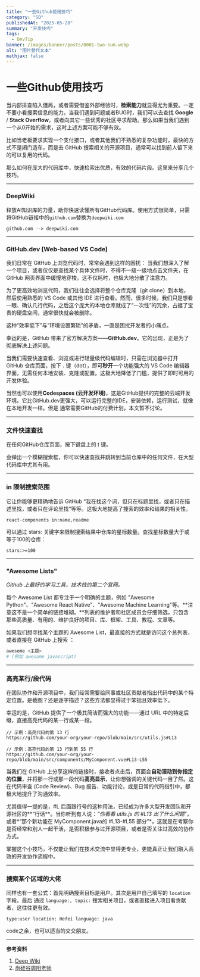 ```yaml
---
title: "一些Github使用技巧"  
category: "SD"  
publishedAt: "2025-05-28"  
summary: "开发技巧"  
tags:  
  - DevTip
banner: /images/banner/posts/0001-two-sum.webp 
alt: "图片替代文本"  
mathjax: false
---
```


#  一些Github使用技巧





当内部排查陷入僵局，或者需要借鉴外部经验时，**检索能力**就显得尤为重要。一定不要小看搜索信息的能力。当我们遇到问题或者BUG时，我们可以去查找 **Google**  /  **Stack Overflow**，或者向其它一些优秀的社区寻求帮助。那么如果当我们遇到一个从0开始的需求，这时上述方案可能不够有效。

比如当老板要求实现一个支付接口，或者其他我们不熟悉的复杂功能时，最快的方式不是闭门造车，而是去 GitHub 搜索相关的开源项目，通常可以找到前人留下来的可以复用的代码。

那么如何在庞大的代码库中，快速检索出优质，有效的代码片段。这里来分享几个技巧。

---

### **DeepWiki**

释放AI知识库的力量，助你快速读懂所有GitHub代码库。使用方式很简单，只需将GitHub链接中的`github.com`替换为`deepwiki.com`

```shell
github.com --> deepwiki.com
```

---

### **GitHub.dev (Web-based VS Code)**

我们日常在 GitHub 上浏览代码时，常常会遇到这样的困扰： 当我们想深入了解一个项目，或者仅仅是查找某个具体文件时，不得不一级一级地点击文件夹，在 GitHub 网页界面中缓慢地穿梭。这不仅耗时，也极大地分散了注意力。

 为了更高效地浏览代码，我们往往会选择将整个仓库克隆（git clone）到本地，然后使用熟悉的 VS Code 或其他 IDE 进行查看。然而，很多时候，我们只是想看一眼、确认几行代码，之后这个庞大的本地仓库就成了“一次性”的冗余，占据了宝贵的硬盘空间，通常很快就会被删除。

这种“效率低下”与“环境设置繁琐”的矛盾，一直是困扰开发者的小痛点。

幸运的是，GitHub 带来了官方解决方案——**GitHub.dev**。它的出现，正是为了彻底解决上述问题。

当我们需要快速查看、浏览或进行轻量级代码编辑时，只需在浏览器中打开 GitHub 仓库页面，按下 **.** 键（dot），即可**秒开**一个功能强大的 VS Code 编辑器界面，无需任何本地安装、克隆或配置。这极大地降低了门槛，提供了即时可用的开发体验。



当然也可以使用**Codespaces (云开发环境)**，这是GitHub提供的完整的云端开发环境。它比GitHub.dev更强大，可以运行完整的IDE，安装依赖，运行测试，就像在本地开发一样。但是 通常需要GitHub的付费计划，本文暂不讨论。

---

### **文件快速查找** 

 在任何GitHub仓库页面，按下键盘上的 t 键。

会弹出一个模糊搜索框，你可以快速查找并跳转到当前仓库中的任何文件，在大型代码库中尤其有用。

---

###  **in 限制搜索范围**

它让你能够更精确地告诉 GitHub “我在找这个词，但只在标题里找，或者只在描述里找，或者只在评论里找”等等。这极大地提高了搜索的效率和结果的相关性。

```
react-components in:name,readme
```

可以通过 stars: 关键字来限制搜索结果中仓库的星标数量。查找星标数量大于或等于100的仓库：

```
stars:>=100
```

---

###  **"Awesome Lists"**

*Github 上最好的学习工具，技术栈的第二个官网。*

每个 Awesome List 都专注于一个明确的主题，例如 "Awesome Python"、"Awesome React Native"、"Awesome Machine Learning"等。**注意这不是一个简单的链接堆砌。**列表的维护者和社区成员会仔细筛选，只包含那些高质量、有用的、维护良好的项目、库、框架、工具、教程、文章等。

如果我们想寻找某个主题的 Awesome List，最直接的方式就是访问这个总列表，或者直接在 GitHub 上搜索 ：

```python
awesome <主题> 
# (例如 awesome javascript)
```

---

### **高亮某行/段代码**

在团队协作和开源项目中，我们经常需要给同事或社区贡献者指出代码中的某个特定位置。是截图？还是逐字描述？这些方法都显得过于笨拙且效率低下。

幸运的是，GitHub 提供了一个极其简洁而强大的功能——通过 URL 中的特定后缀，直接高亮代码的某一行或某一段。

```shell
// 示例：高亮代码的第 13 行
https://github.com/your-org/your-repo/blob/main/src/utils.js#L13

// 示例：高亮代码的第 13 行到第 55 行
https://github.com/your-org/your-repo/blob/main/src/components/MyComponent.vue#L13-L55
```



当我们在 GitHub 上分享这样的链接时，接收者点击后，页面会**自动滚动到你指定的位置**，并将那一行或那一段代码**高亮显示**，让你想强调的关键代码一目了然。这在代码审查 (Code Review)、Bug 报告、功能讨论，或是日常的代码指引中，都极大地提升了沟通效率。

尤其值得一提的是，#L 后面跟行号的这种用法，已经成为许多大型开发团队和开源社区的**“行话**。当你听到有人说：*“你看看 utils.js 的 #L13 出了什么问题*”，或者*“那个新功能在 MyComponent.java的 #L13-#L55 部分”*，这就是在考察你是否经常和别人一起干活，是否积极参与过开源项目，或者是否关注过高效的协作方式。

掌握这个小技巧，不仅能让我们在技术交流中显得更专业，更能真正让我们融入高效的开发协作流程中。

---

### **搜索某个区域的大佬**

同样也有一套公式：首先明确搜索目标是用户。其次是用户自己填写的 `location` 字段。最后 通过 `language:, topic:` 搜索相关项目，或者直接进入项目看贡献者，这往往更有效。

```
type:user location: Hefei language: java
```

code之余，也可以适当的交交朋友。



---

**参考资料**

1. [Deep Wiki](https://deepwiki.org/) 
2. [尚硅谷周阳老师](https://www.bilibili.com/video/BV18b411M7xz?spm_id_from=333.788.videopod.episodes&vd_source=e21e063e621dfddd56692c536c0b719f&p=113) 